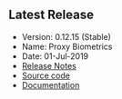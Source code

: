 ## Latest Release
- Version: 0.12.15 (Stable)
- Name:  Proxy Biometrics
- Date:  01-Jul-2019
- [Release Notes](Release-Notes---0.12.15)
- [Source code](/mosip/mosip/tree/0.12.15)
- [Documentation](Release-Notes---0.12.15#documentation-)
